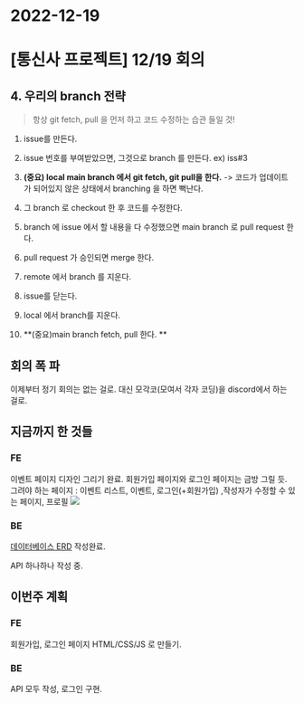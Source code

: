 # 2022-12-19

# [통신사 프로젝트] 12/19 회의

## 4. 우리의 branch 전략
> 항상 git fetch, pull 을 먼저 하고 코드 수정하는 습관 들일 것!

1) issue를 만든다.

2) issue 번호를 부여받았으면, 그것으로 branch 를 만든다. ex) iss#3

3) **(중요) local main branch 에서 git fetch, git pull을 한다.**
-> 코드가 업데이트가 되어있지 않은 상태에서 branching 을 하면 뻑난다. 

4) 그 branch 로 checkout 한 후 코드를 수정한다.  

5) branch 에 issue 에서 할 내용을 다 수정했으면 main branch 로 pull request 한다. 

6) pull request 가 승인되면 merge 한다. 

7) remote 에서 branch 를 지운다. 

8) issue를 닫는다. 

9) local 에서 branch를 지운다. 

10) **(중요)main branch fetch, pull 한다.  **


## 회의 폭 파
이제부터 정기 회의는 없는 걸로.
대신 모각코(모여서 각자 코딩)을 discord에서 하는 걸로. 

## 지금까지 한 것들
### FE
이벤트 페이지 디자인 그리기 완료.
회원가입 페이지와 로그인 페이지는 금방 그릴 듯.
그려야 하는 페이지 : 이벤트 리스트, 이벤트, 로그인(+회원가입) ,작성자가 수정할 수 있는 페이지, 프로필
![](/img/8c561f45-d4e7-4742-a067-b98f3a16691e_image.jpg)

### BE
[데이터베이스 ERD](https://www.erdcloud.com/d/jkPv5ktFXz7oFA4Y6) 작성완료.

API 하나하나 작성 중. 

## 이번주 계획
### FE
회원가입, 로그인 페이지 HTML/CSS/JS 로 만들기.

### BE
API 모두 작성, 로그인 구현. 
